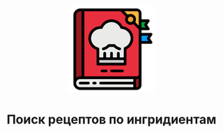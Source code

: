 <h2 align="center">
  <img src="https://github.com/Pr0n1xGH/search-for-recipes/blob/main/src/logo.png" width="200" /><br>
</h2>
<h1 align="center">
  Поиск рецептов по ингридиентам
</h1>
